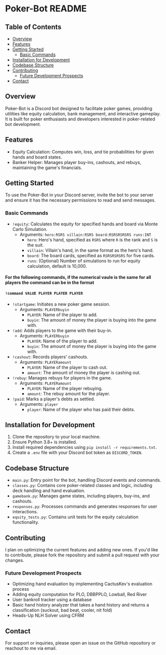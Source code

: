 # Poker-Bot README

## Table of Contents
- [Overview](#overview)
- [Features](#features)
- [Getting Started](#getting-started)
  - [Basic Commands](#basic-commands)
- [Installation for Development](#installation-for-development)
- [Codebase Structure](#codebase-structure)
- [Contributing](#contributing)
  - [Future Development Prospects](#future-development-prospects)
- [Contact](#contact)  

## Overview
Poker-Bot is a Discord bot designed to facilitate poker games, providing utilities like equity calculation, bank management, and interactive gameplay. It is built for poker enthusiasts and developers interested in poker-related bot development.

## Features
- Equity Calculation: Computes win, loss, and tie probabilities for given hands and board states.
- Banker Helper: Manages player buy-ins, cashouts, and rebuys, maintaining the game's financials.

## Getting Started
To use the Poker-Bot in your Discord server, invite the bot to your server and ensure it has the necessary permissions to read and send messages.

### Basic Commands
- `!equity`: Calculates the equity for specified hands and board via Monte Carlo Simulation.
  - Arguments: `hero:RSRS villain:RSRS board:RSRSRSRSRS runs:INT`
    - `hero`: Hero's hand, specified as `RSRS` where `R` is the rank and `S` is the suit.
    - `villain`: Villain's hand, in the same format as the hero's hand.
    - `board`: The board cards, specified as `RSRSRSRSRS` for five cards.
    - `runs`: (Optional) Number of simulations to run for equity calculation, default is 10,000.
#### For the following commands, if the numerical vaule is the same for all players the command can be in the format   
#### ```!command VALUE PLAYER PLAYER PLAYER```
- `!startgame`: Initiates a new poker game session.
  - Arguments: `PLAYERbuyin`
    - `PLAYER`: Name of the player to add.
    - `buyin`: The amount of money the player is buying into the game with.
- `!add`: Adds players to the game with their buy-in.
  - Arguments: `PLAYERbuyin`
    - `PLAYER`: Name of the player to add.
    - `buyin`: The amount of money the player is buying into the game with.
- `!cashout`: Records players' cashouts.
  - Arguments: `PLAYERamount`
    - `PLAYER`: Name of the player to cash out.
    - `amount`: The amount of money the player is cashing out.
- `!rebuy`: Manages rebuys for players in the game.
  - Arguments: `PLAYERamount`
    - `PLAYER`: Name of the player rebuying.
    - `amount`: The rebuy amount for the player.
- `!paid`: Marks a player's debts as settled.
  - Arguments: `player`
    - `player`: Name of the player who has paid their debts.

## Installation for Development
1. Clone the repository to your local machine.
2. Ensure Python 3.8+ is installed.
3. Install required dependencies using `pip install -r requirements.txt`.
4. Create a `.env` file with your Discord bot token as `DISCORD_TOKEN`.

## Codebase Structure
- `main.py`: Entry point for the bot, handling Discord events and commands.
- `classes.py`: Contains core poker-related classes and logic, including deck handling and hand evaluation.
- `gamebank.py`: Manages game states, including players, buy-ins, and cashouts.
- `responses.py`: Processes commands and generates responses for user interactions.
- `equity_tests.py`: Contains unit tests for the equity calculation functionality.

## Contributing
I plan on optimizing the current features and adding new ones. If you'd like to contribute, please fork the repository and submit a pull request with your changes.
### Future Development Prospects
- Optimizing hand evaluation by implementing CactusKev's evaluation process
- Adding equity computation for PLO, DBBPPLO, Lowball, Red River
- User bankroll tracker using a database
- Basic hand history analyzer that takes a hand history and returns a classification (suckout, bad beat, cooler, nit fold)
- Heads-Up NLH Solver using CFRM
## Contact
For support or inquiries, please open an issue on the GitHub repository or reachout to me via email.

